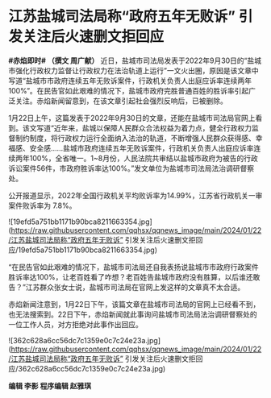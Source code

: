 # 江苏盐城司法局称“政府五年无败诉” 引发关注后火速删文拒回应

**#赤焰即时# （撰文 周广献）**
近日，盐城市司法局发表于2022年9月30日的“盐城市强化行政权力监督让行政权力在法治轨道上运行”一文火出圈，原因是该文章中写道“盐城市市政府连续五年无败诉案件，行政机关负责人出庭应诉率连续两年100%”。在民告官如此艰难的情况下，盐城市政府完胜普通百姓的胜诉率引起广泛关注。赤焰新闻留意到，在该文章引起社会强烈反响后，已被删除。

1月22日上午，这篇发表于2022年9月30日的文章，还能在盐城市司法局官网上看到。该文写道“近年来，盐城以保障人民群众合法权益为着力点，健全行政权力监督制约制度，将行政权力运行全面纳入法治的轨道，不断增强人民群众获得感、幸福感、安全感……盐城市政府连续五年无败诉案件，行政机关负责人出庭应诉率连续两年100%，全省唯一。1~8月份，人民法院共审结以盐城市政府为被告的行政诉讼案件56件，市政府胜诉率达100%。”发文单位为盐城市司法局法治调研督察处。

公开报道显示，2022年全国行政机关平均败诉率为14.99%，江苏省行政机关一审案件败诉率为 7.8%。

![19efd5a751bb1171b90bca8211663354.jpg](https://raw.githubusercontent.com/qqhsx/qqnews_image/main/2024/01/22/江苏盐城司法局称“政府五年无败诉” 引发关注后火速删文拒回应/19efd5a751bb1171b90bca8211663354.jpg)

“在民告官如此艰难的情况下，盐城市司法局还自我表扬说盐城市市政府行政案件胜诉率达100%，让老百姓看了咋想？老百姓告盐城市政府没有胜算，以后谁还敢告？”江苏群众张女士说，盐城市司法局在官网上发这样的文章真不太合适。

赤焰新闻注意到，1月22日下午，该篇文章在盐城市司法局的官网上已经看不到，也无法搜索到。22日下午，赤焰新闻就此事询问盐城市司法局法治调研督察处的一位工作人员，对方拒绝对此事作出回应。

![362c628a6cc56dc7c1359e0c7c24e23a.jpg](https://raw.githubusercontent.com/qqhsx/qqnews_image/main/2024/01/22/江苏盐城司法局称“政府五年无败诉” 引发关注后火速删文拒回应/362c628a6cc56dc7c1359e0c7c24e23a.jpg)

**编辑 李影 程序编辑 赵雅琪**

